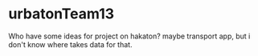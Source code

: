 # urbatonTeam13
Who have some ideas for project on hakaton?
maybe transport app, but i don't know where takes data for that.
